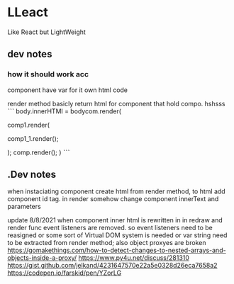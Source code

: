 # LLeact
Like React but LightWeight

## dev notes

### how it should work acc

component have var for it own html code

render method basicly return html for component that hold compo.
hshsss
ˋˋˋ
body.innerHTMl = bodycom.render(

comp1.render(

comp1_1.render();

);
comp.render();
)
ˋˋˋ


## .Dev notes

when instaciating component create html from render method,
to html add component id tag.
in render somehow change component innerText and parameters

update 8/8/2021
when component inner html is rewritten in in redraw and render func event listeners are removed. so event listeners need to be reasigned or some sort of Virtual DOM system is needed or 
var string need to be extracted from render method;
also object proxyes are broken
https://gomakethings.com/how-to-detect-changes-to-nested-arrays-and-objects-inside-a-proxy/
https://www.py4u.net/discuss/281310
https://gist.github.com/jelkand/4231647570e22a5e0328d26eca7658a2
https://codepen.io/farskid/pen/YZorLG